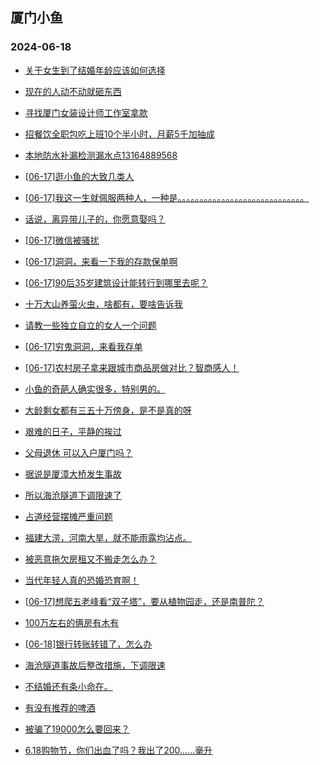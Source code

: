 ## 厦门小鱼 
### 2024-06-18

+ [关于女生到了结婚年龄应该如何选择](http://bbs.xmfish.com/read-htm-tid-18205866.html)

+ [现在的人动不动就砸东西](http://bbs.xmfish.com/read-htm-tid-18205858.html)

+ [寻找厦门女装设计师工作室拿款](http://bbs.xmfish.com/read-htm-tid-18205854.html)

+ [招餐饮全职包吃上班10个半小时，月薪5千加抽成](http://bbs.xmfish.com/read-htm-tid-18205860.html)

+ [本地防水补漏检测漏水点13164889568](http://bbs.xmfish.com/read-htm-tid-18205853.html)

+ [[06-17]逛小鱼的大致几类人](http://bbs.xmfish.com/read-htm-tid-18205920.html)

+ [[06-17]我这一生就佩服两种人，一种是。。。。。。。。。。。。。。。。。。。。。。。。。。。。。](http://bbs.xmfish.com/read-htm-tid-18205970.html)

+ [话说，离异带儿子的，你愿意娶吗？](http://bbs.xmfish.com/read-htm-tid-18206067.html)

+ [[06-17]微信被骚扰](http://bbs.xmfish.com/read-htm-tid-18205966.html)

+ [[06-17]洞洞，来看一下我的存款保单啊](http://bbs.xmfish.com/read-htm-tid-18206011.html)

+ [[06-17]90后35岁建筑设计能转行到哪里去呢？](http://bbs.xmfish.com/read-htm-tid-18206074.html)

+ [十万大山养萤火虫，啥都有，要啥告诉我](http://bbs.xmfish.com/read-htm-tid-18206047.html)

+ [请教一些独立自立的女人一个问题](http://bbs.xmfish.com/read-htm-tid-18205891.html)

+ [[06-17]穷鬼洞洞，来看我存单](http://bbs.xmfish.com/read-htm-tid-18206026.html)

+ [[06-17]农村房子拿来跟城市商品房做对比？智商感人！](http://bbs.xmfish.com/read-htm-tid-18206219.html)

+ [小鱼的奇葩人确实很多，特别男的。](http://bbs.xmfish.com/read-htm-tid-18206249.html)

+ [大龄剩女都有三五十万傍身，是不是真的呀](http://bbs.xmfish.com/read-htm-tid-18206060.html)

+ [艰难的日子，平静的挨过](http://bbs.xmfish.com/read-htm-tid-18206133.html)

+ [父母退休 可以入户厦门吗？](http://bbs.xmfish.com/read-htm-tid-18206072.html)

+ [据说是厦漳大桥发生事故](http://bbs.xmfish.com/read-htm-tid-18206261.html)

+ [所以海沧隧道下调限速了](http://bbs.xmfish.com/read-htm-tid-18206277.html)

+ [占道经营摆摊严重问题](http://bbs.xmfish.com/read-htm-tid-18206287.html)

+ [福建大涝，河南大旱，就不能雨露均沾点。](http://bbs.xmfish.com/read-htm-tid-18206130.html)

+ [被恶意拖欠房租又不搬走怎么办？](http://bbs.xmfish.com/read-htm-tid-18206331.html)

+ [当代年轻人真的恐婚恐育啊！](http://bbs.xmfish.com/read-htm-tid-18206283.html)

+ [[06-17]想爬五老峰看“双子塔”，要从植物园走，还是南普陀？](http://bbs.xmfish.com/read-htm-tid-18206181.html)

+ [100万左右的俩房有木有](http://bbs.xmfish.com/read-htm-tid-18206333.html)

+ [[06-18]银行转账转错了，怎么办](http://bbs.xmfish.com/read-htm-tid-18206387.html)

+ [海沧隧道事故后整改措施，下调限速](http://bbs.xmfish.com/read-htm-tid-18206318.html)

+ [不结婚还有条小命在。](http://bbs.xmfish.com/read-htm-tid-18206436.html)

+ [有没有推荐的啤酒](http://bbs.xmfish.com/read-htm-tid-18206291.html)

+ [被骗了19000怎么要回来？](http://bbs.xmfish.com/read-htm-tid-18206386.html)

+ [6.18购物节，你们出血了吗？我出了200……毫升](http://bbs.xmfish.com/read-htm-tid-18206529.html)

